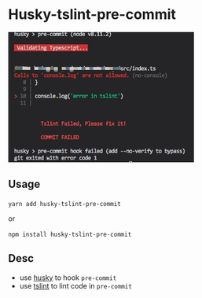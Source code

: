 # Husky-tslint-pre-commit

![](./static/example.jpg)

## Usage

`yarn add husky-tslint-pre-commit`

or

`npm install husky-tslint-pre-commit`

## Desc

- use [husky](https://github.com/typicode/husky) to hook `pre-commit`
- use [tslint](https://github.com/palantir/tslint) to lint code in `pre-commit`
